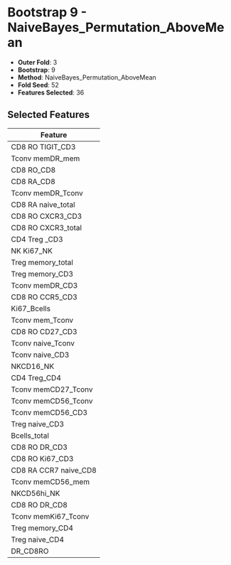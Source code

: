 # Bootstrap 9 - NaiveBayes_Permutation_AboveMean

- **Outer Fold**: 3
- **Bootstrap**: 9
- **Method**: NaiveBayes_Permutation_AboveMean
- **Fold Seed**: 52
- **Features Selected**: 36

## Selected Features

| Feature |
|---------|
| CD8 RO TIGIT_CD3 |
| Tconv memDR_mem |
| CD8 RO_CD8 |
| CD8 RA_CD8 |
| Tconv memDR_Tconv |
| CD8 RA naive_total |
| CD8 RO CXCR3_CD3 |
| CD8 RO CXCR3_total |
| CD4 Treg _CD3 |
| NK Ki67_NK |
| Treg memory_total |
| Treg memory_CD3 |
| Tconv memDR_CD3 |
| CD8 RO CCR5_CD3 |
| Ki67_Bcells |
| Tconv mem_Tconv |
| CD8 RO CD27_CD3 |
| Tconv naive_Tconv |
| Tconv naive_CD3 |
| NKCD16_NK |
| CD4 Treg_CD4 |
| Tconv memCD27_Tconv |
| Tconv memCD56_Tconv |
| Tconv memCD56_CD3 |
| Treg naive_CD3 |
| Bcells_total |
| CD8 RO DR_CD3 |
| CD8  RO Ki67_CD3 |
| CD8 RA CCR7 naive_CD8 |
| Tconv memCD56_mem |
| NKCD56hi_NK |
| CD8 RO DR_CD8 |
| Tconv memKi67_Tconv |
| Treg memory_CD4 |
| Treg naive_CD4 |
| DR_CD8RO |
